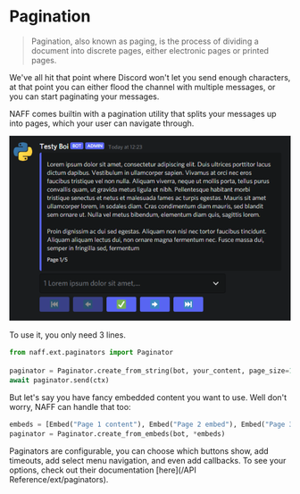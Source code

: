 # Pagination

> Pagination, also known as paging, is the process of dividing a document into discrete pages, either electronic pages or printed pages.

We've all hit that point where Discord won't let you send enough characters, at that point you can either flood the channel with multiple messages, or you can start paginating your messages.

NAFF comes builtin with a pagination utility that splits your messages up into pages, which your user can navigate through.

![Paginator example](../images/paginator%20example.png)

To use it, you only need 3 lines.

```python
from naff.ext.paginators import Paginator

paginator = Paginator.create_from_string(bot, your_content, page_size=1000)
await paginator.send(ctx)
```

But let's say you have fancy embedded content you want to use. Well don't worry, NAFF can handle that too:
```python
embeds = [Embed("Page 1 content"), Embed("Page 2 embed"), Embed("Page 3 embed"), Embed("Page 4 embed")]
paginator = Paginator.create_from_embeds(bot, *embeds)
```

Paginators are configurable, you can choose which buttons show, add timeouts, add select menu navigation, and even add callbacks. To see your options, check out their documentation [here](/API Reference/ext/paginators).
